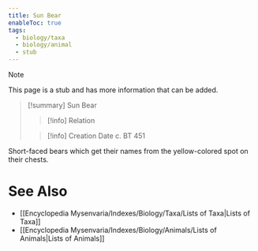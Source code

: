 ```yaml
---
title: Sun Bear
enableToc: true
tags:
  - biology/taxa
  - biology/animal
  - stub
---
```


> [!note]
> This page is a stub and has more information that can be added.

> [!summary] Sun Bear
> > [!info] Relation
>
> > [!info] Creation Date
> > c. BT 451

Short-faced bears which get their names from the yellow-colored spot on their chests.

# See Also
- [[Encyclopedia Mysenvaria/Indexes/Biology/Taxa/Lists of Taxa|Lists of Taxa]]
- [[Encyclopedia Mysenvaria/Indexes/Biology/Animals/Lists of Animals|Lists of Animals]]
